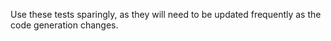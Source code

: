 Use these tests sparingly, as they will need to be updated frequently as the code generation changes.